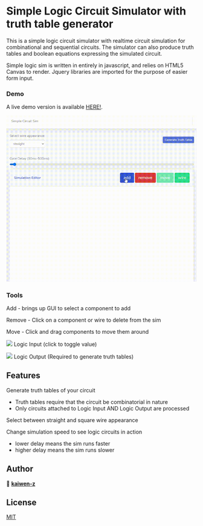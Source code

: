 
# Simple Logic Circuit Simulator with truth table generator
This is a simple logic circuit simulator with realtime circuit simulation for combinational and sequential circuits.
The simulator can also produce truth tables and boolean equations expressing the simulated circuit.

Simple logic sim is written in entirely in javascript, and relies on HTML5 Canvas to render. Jquery libraries are imported for the purpose of easier form input.

### Demo
A live demo version is available [HERE!](https://kaiwen-z.github.io/canvas).

![](demo.gif)

### Tools
Add - brings up GUI to select a component to add

Remove - Click on a component or wire to delete from the sim

Move - Click and drag components to move them around

![](media/LogicInput.png) Logic Input (click to toggle value)

![](media/LogicOutput.png) Logic Output (Required to generate truth tables)

## Features

Generate truth tables of your circuit
  - Truth tables require that the circuit be combinatorial in nature
  - Only circuits attached to Logic Input AND Logic Output are processed

Select between straight and square wire appearance

Change simulation speed to see logic circuits in action
  - lower delay means the sim runs faster
  - higher delay means the sim runs slower

## Author
👤 **[kaiwen-z](https://github.com/kaiwen-z)**

## License
[MIT](https://choosealicense.com/licenses/mit/)
